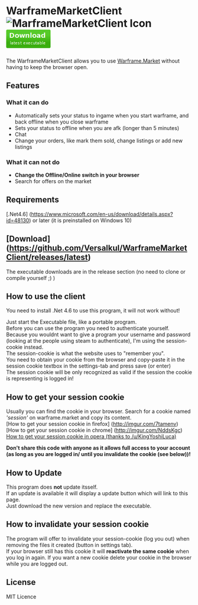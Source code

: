 # WarframeMarketClient <img src="https://raw.githubusercontent.com/Versalkul/WarframeMarketClient/master/Icon.ico" width="50" alt="MarframeMarketClient Icon" title="Our current Icon"> [![Download latest release](https://raw.githubusercontent.com/Versalkul/WarframeMarketClient/master/Download.png)](https://github.com/Versalkul/WarframeMarketClient/releases/latest)
The WarframeMarketClient allows you to use [Warframe.Market](http://warframe.market) without having to keep the browser open.

## Features
### What it can do

 - Automatically sets your status to ingame when you start warframe, and back offline when you close warframe 
 - Sets your status to offline when you are afk (longer than 5 minutes)
 - Chat 
 - Change your orders, like mark them sold, change listings or add new listings

### What it can **not** do
 - **Change the Offline/Online switch in your browser**
 - Search for offers on the market

## Requirements

[.Net4.6] (https://www.microsoft.com/en-us/download/details.aspx?id=48130) or later (it is preinstalled on Windows 10)

## [Download] (https://github.com/Versalkul/WarframeMarketClient/releases/latest)
The executable downloads are in the release section (no need to clone or compile yourself ;) )

## How to use the client
You need to install .Net 4.6 to use this program, it will not work without! 

Just start the Executable file, like a portable program.  
Before you can use the program you need to authenticate yourself.  
Because you wouldnt want to give a program your username and password (looking at the people using steam to authenticate), I'm using the session-cookie instead.  
The session-cookie is what the website uses to "remember you".  
You need to obtain your cookie from the browser and copy-paste it in the session cookie textbox in the settings-tab and press save (or enter)  
The session cookie will be only recognized as valid if the session the cookie is representing is logged in!    

## How to get your session cookie
Usually you can find the cookie in your browser. Search for a cookie named *'session'* on warframe.market and copy its content.  
[How to get your session cookie in firefox] (http://imgur.com/7tamenv)  
[How to get your session cookie in chrome] (http://imgur.com/NddsKgc)  
[How to get your session cookie in opera (thanks to /u/KingYoshiLuca)](https://i.imgur.com/1FEOPMu.gifv)

**Don't share this code with anyone as it allows full access to your account (as long as you are logged in/ until you invalidate the cookie (see below))!**

## How to Update
This program does **not** update itsself.  
If an update is available it will display a update button which will link to this page.  
Just download the new version and replace the executable.

## How to invalidate your session cookie
The program will offer to invalidate your session-cookie (log you out) when removing the files it created (button in settings tab).  
If your browser still has this cookie it will **reactivate the same cookie** when you log in again.
If you want a new cookie delete your cookie in the browser while you are logged out.

## License
MIT Licence
